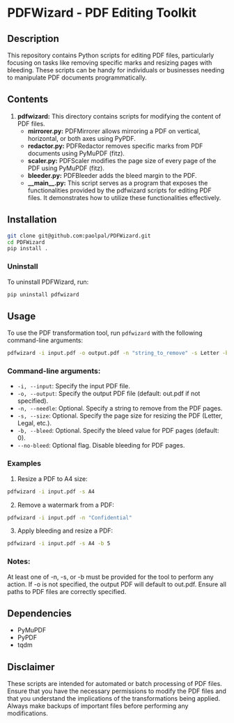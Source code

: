 # PDFWizard - PDF Editing Toolkit

## Description
This repository contains Python scripts for editing PDF files, particularly focusing on tasks like removing specific marks and resizing pages with bleeding. These scripts can be handy for individuals or businesses needing to manipulate PDF documents programmatically.

## Contents
1. **pdfwizard:** This directory contains scripts for modifying the content of PDF files.
   - **mirrorer.py:** PDFMirrorer allows mirroring a PDF on vertical, horizontal, or both axes using PyPDF.
   - **redactor.py:** PDFRedactor removes specific marks from PDF documents using PyMuPDF (fitz).
   - **scaler.py:** PDFScaler modifies the page size of every page of the PDF using PyMuPDF (fitz).
   - **bleeder.py:** PDFBleeder adds the bleed margin to the PDF.
   - **\_\_main\_\_.py:** This script serves as a program that exposes the functionalities provided by the pdfwizard scripts for editing PDF files. It demonstrates how to utilize these functionalities effectively.

## Installation

```sh
git clone git@github.com:paolpal/PDFWizard.git
cd PDFWizard
pip install .
```

### Uninstall
To uninstall PDFWizard, run:

```sh
pip uninstall pdfwizard
```

## Usage

To use the PDF transformation tool, run `pdfwizard` with the following command-line arguments:

```bash
pdfwizard -i input.pdf -o output.pdf -n "string_to_remove" -s Letter -b 9 --no-bleed
```

### Command-line arguments:
- `-i, --input`: Specify the input PDF file.
- `-o, --output`: Specify the output PDF file (default: out.pdf if not specified).
- `-n, --needle`: Optional. Specify a string to remove from the PDF pages.
- `-s, --size`: Optional. Specify the page size for resizing the PDF (Letter, Legal, etc.).
- `-b, --bleed`: Optional. Specify the bleed value for PDF pages (default: 0).
- `--no-bleed`: Optional flag. Disable bleeding for PDF pages.

### Examples
1. Resize a PDF to A4 size:

```bash
pdfwizard -i input.pdf -s A4
```
2. Remove a watermark from a PDF:

```bash
pdfwizard -i input.pdf -n "Confidential"
```
3. Apply bleeding and resize a PDF:

```bash
pdfwizard -i input.pdf -s A4 -b 5
```

### Notes:
At least one of -n, -s, or -b must be provided for the tool to perform any action.
If -o is not specified, the output PDF will default to out.pdf.
Ensure all paths to PDF files are correctly specified.

## Dependencies
- PyMuPDF
- PyPDF
- tqdm

## Disclaimer
These scripts are intended for automated or batch processing of PDF files. Ensure that you have the necessary permissions to modify the PDF files and that you understand the implications of the transformations being applied. Always make backups of important files before performing any modifications.
